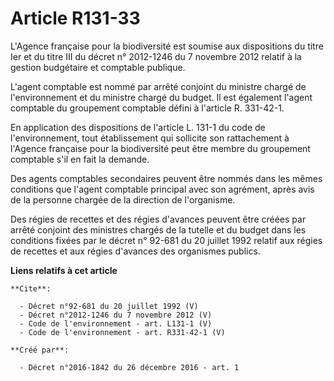 # Article R131-33

L'Agence française pour la biodiversité est soumise aux dispositions du titre Ier et du titre III du décret n° 2012-1246 du 7
novembre 2012 relatif à la gestion budgétaire et comptable publique.

L'agent comptable est nommé par arrêté conjoint du ministre chargé de l'environnement et du ministre chargé du budget. Il est
également l'agent comptable du groupement comptable défini à l'article R. 331-42-1.

En application des dispositions de l'article L. 131-1 du code de l'environnement, tout établissement qui sollicite son
rattachement à l'Agence française pour la biodiversité peut être membre du groupement comptable s'il en fait la demande.

Des agents comptables secondaires peuvent être nommés dans les mêmes conditions que l'agent comptable principal avec son
agrément, après avis de la personne chargée de la direction de l'organisme.

Des régies de recettes et des régies d'avances peuvent être créées par arrêté conjoint des ministres chargés de la tutelle et
du budget dans les conditions fixées par le décret n° 92-681 du 20 juillet 1992 relatif aux régies de recettes et aux régies
d'avances des organismes publics.

**Liens relatifs à cet article**

	**Cite**:

	  - Décret n°92-681 du 20 juillet 1992 (V)
	  - Décret n°2012-1246 du 7 novembre 2012 (V)
	  - Code de l'environnement - art. L131-1 (V)
	  - Code de l'environnement - art. R331-42-1 (V)

	**Créé par**:

	  - Décret n°2016-1842 du 26 décembre 2016 - art. 1
